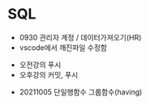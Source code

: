 # SQL

- 0930 관리자 계정 / 데이터가져오기(HR)
- vscode에서 깨진파일 수정함

* 오전강의 푸시
* 오후강의 커밋, 푸시

- 20211005 단일행함수 그룹함수(having)
